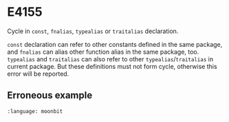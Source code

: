 # E4155

Cycle in `const`, `fnalias`, `typealias` or `traitalias` declaration.

`const` declaration can refer to other constants defined in the same package,
and `fnalias` can alias other function alias in the same package, too.
`typealias` and `traitalias` can also refer to other `typealias`/`traitalias` in current package.
But these definitions must not form cycle, otherwise this error will be reported.

## Erroneous example
```{literalinclude} /sources/error_codes/4155_error/top.mbt
:language: moonbit
```

